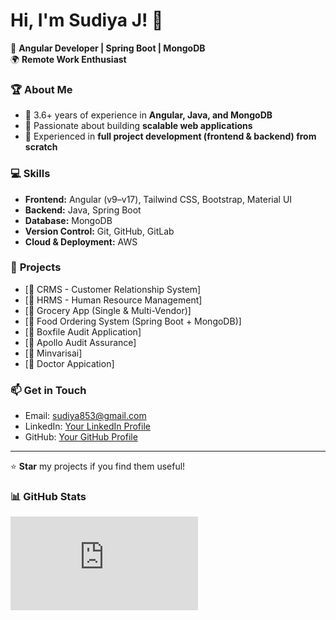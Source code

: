 # Hi, I'm Sudiya J! 👋

🚀 **Angular Developer | Spring Boot | MongoDB**  
🌍 **Remote Work Enthusiast**  

### 🏆 **About Me**
- 🔹 3.6+ years of experience in **Angular, Java, and MongoDB**  
- 🔹 Passionate about building **scalable web applications**  
- 🔹 Experienced in **full project development (frontend & backend) from scratch**  

### 💻 **Skills**
- **Frontend:** Angular (v9–v17), Tailwind CSS, Bootstrap, Material UI  
- **Backend:** Java, Spring Boot  
- **Database:** MongoDB  
- **Version Control:** Git, GitHub, GitLab  
- **Cloud & Deployment:** AWS  

### 🚀 **Projects**
- [📂 CRMS - Customer Relationship System]  
- [📂 HRMS - Human Resource Management] 
- [📂 Grocery App (Single & Multi-Vendor)] 
- [📂 Food Ordering System (Spring Boot + MongoDB)]
- [📂 Boxfile Audit Application] 
- [📂 Apollo Audit Assurance] 
- [📂 Minvarisai]
- [📂 Doctor Appication] 


### 📫 **Get in Touch**
- Email: sudiya853@gmail.com  
- LinkedIn: [Your LinkedIn Profile](LinkedInLinkHere)  
- GitHub: [Your GitHub Profile](GitHubProfileLinkHere)  

---
⭐ **Star** my projects if you find them useful!  
### 📊 GitHub Stats
![Sudiya's GitHub Stats](https://github.com/sudiyajoseph/MyPortfolio-/edit/main/README.md)

